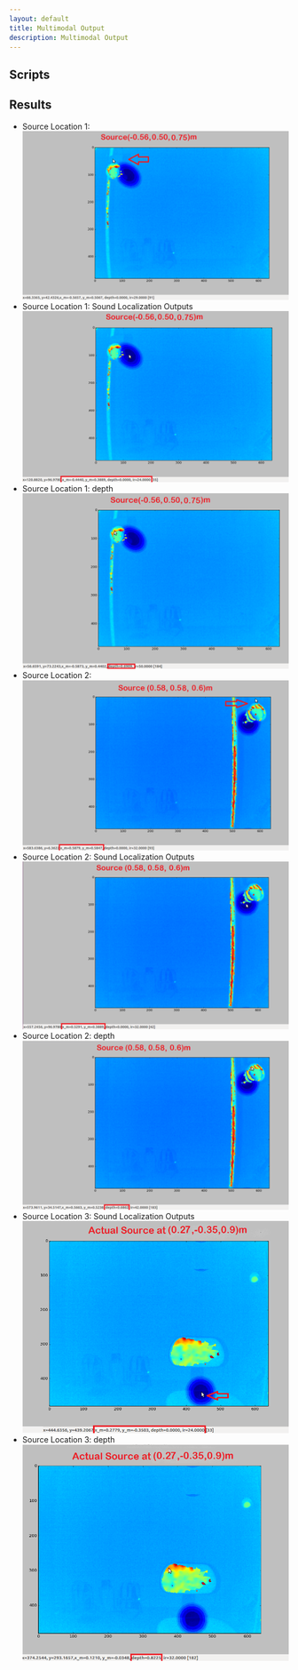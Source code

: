 ```yaml
---
layout: default
title: Multimodal Output
description: Multimodal Output
---
```


## Scripts

## Results

* Source Location 1:
![Left-1](/Hyperspectral_Images/Left-1.png)
* Source Location 1: Sound Localization Outputs
![Left-2](/Hyperspectral_Images/Left-3.png)
* Source Location 1: depth
![Left-3](/Hyperspectral_Images/Left-2.png)
* Source Location 2:
![Right-1](/Hyperspectral_Images/Right-2.png)
* Source Location 2: Sound Localization Outputs
![Right-2](/Hyperspectral_Images/Right-1.png)
* Source Location 2: depth
![Right-3](/Hyperspectral_Images/Right-3.png)
* Source Location 3: Sound Localization Outputs
![Right_Down-1](/Hyperspectral_Images/Right_Down-1.png)
* Source Location 3: depth
![Right_Down-2](/Hyperspectral_Images/Right_Down-2.png)
